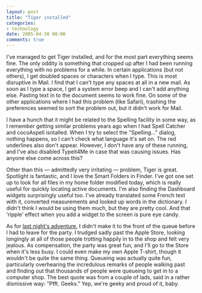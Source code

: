 ```yaml
---
layout: post
title: "Tiger installed"
categories:
- technology
date: 2005-04-30 00:00
comments: true
---
```


<p>I've managed to get Tiger installed, and for the most part everything seems fine. The only oddity is something that cropped up after I had been running everything with no problems for a while. In certain applications (but not others), I get doubled spaces or characters when I type. This is most disruptive in Mail. I find that I can't type any spaces at all in a new mail. As soon as I type a space, I get a system error beep and I can't add anything else. Pasting text in to the document seems to work fine. On some of the other applications where I had this problem (like Safari), trashing the preferences seemed to sort the problem out, but it didn't work for Mail.</p>

<p>I have a hunch that it might be related to the Spelling facility in some way, as I remember getting similar problems years ago when I had Spell Catcher and cocoAspell isntalled. When I try to select the "Spelling..." dialog, nothing happens, so I can't check what language it's set on. The red underlines also don't appear. However, I don't have any of these running, and I've also disabled Typeit4Me in case that was causing issues. Has anyone else come across this?</p>

<p>Other than this &mdash; admittedly very irritating &mdash; problem, Tiger is great. Spotlight is fantastic, and I love the Smart Folders in Finder. I've got one set up to look for all files in my home folder modified today, which is really useful for quickly locating active documents. I'm also finding the Dashboard widgets surprisingly useful too. I've already translated some French text with it, converted measurements and looked up words in the dictionary. I didn't think I would be using them much, but they are pretty cool. And that 'ripple' effect when you add a widget to the screen is pure eye candy.</p>

<p>As for <a href="http://www.rousette.org.uk/blog/archives/2005/04/29/tiger-day/">last night's adventure</a>, I didn't make it to the front of the queue before I had to leave for the party. I trudged sadly past the Apple Store, looking longingly at all of those people trotting happily in to the shop and felt very jealous. As compensation, the party was great fun, and I'll go to the Store when it's less busy. I could even make my own Apple T-shirt, though it wouldn't be quite the same thing. Queueing was actually quite fun, particularly overhearing the incredulous remarks of people walking past and finding out that thousands of people were queueing to get in to a computer shop. The best quote was from a couple of lads, said in a rather dismissive way: "Pfft. Geeks." Yep, we're geeky and proud of it, baby.</p>



